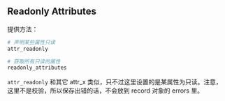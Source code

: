 ## Readonly Attributes

提供方法：

```ruby
# 声明某些属性只读
attr_readonly
```

```ruby
# 获取所有只读的属性
readonly_attributes
```

`attr_readonly` 和其它 attr_x 类似，只不过这里设置的是某属性为只读。注意，这里不是校验，所以保存出错的话，不会放到 record 对象的 errors 里。
